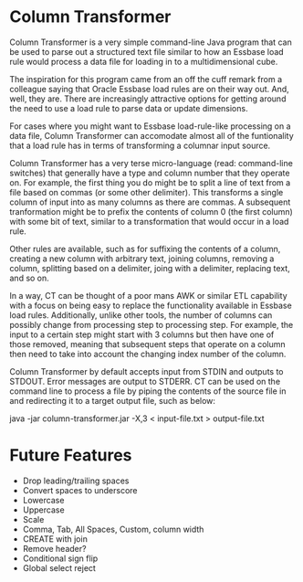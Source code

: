 # Column Transformer

Column Transformer is a very simple command-line Java program that can be used to parse out a structured text file similar to how an Essbase load rule would process a data file for loading in to a multidimensional cube.

The inspiration for this program came from an off the cuff remark from a colleague saying that Oracle Essbase load rules are on their way out. And, well, they are. There are increasingly attractive options for getting around the need to use a load rule to parse data or update dimensions. 

For cases where you might want to Essbase load-rule-like processing on a data file, Column Transformer can accomodate almost all of the funtionality that a load rule has in terms of transforming a columnar input source. 

Column Transformer has a very terse micro-language (read: command-line switches) that generally have a type and column number that they operate on. For example, the first thing you do might be to split a line of text from a file based on commas (or some other delimiter). This transforms a single column of input into as many columns as there are commas. A subsequent tranformation might be to prefix the contents of column 0 (the first column) with some bit of text, similar to a transformation that would occur in a load rule.

Other rules are available, such as for suffixing the contents of a column, creating a new column with arbitrary text, joining columns, removing a column, splitting based on a delimiter, joing with a delimiter, replacing text, and so on.
 
In a way, CT can be thought of a poor mans AWK or similar ETL capability with a focus on being easy to replace the functionality available in Essbase load rules. Additionally, unlike other tools, the number of columns can possibly change from processing step to processing step. For example, the input to a certain step might start with 3 columns but then have one of those removed, meaning that subsequent steps that operate on a column then need to take into account the changing index number of the column. 

Column Transformer by default accepts input from STDIN and outputs to STDOUT. Error messages are output to STDERR. CT can be used on the command line to process a file by piping the contents of the source file in and redirecting it to a target output file, such as below:

java -jar column-transformer.jar -X,3 < input-file.txt > output-file.txt
 
# Future Features

* Drop leading/trailing spaces
* Convert spaces to underscore
* Lowercase
* Uppercase
* Scale
* Comma, Tab, All Spaces, Custom, column width
* CREATE with join
* Remove header?
* Conditional sign flip
* Global select reject

